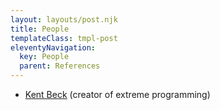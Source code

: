 ```yaml
---
layout: layouts/post.njk
title: People
templateClass: tmpl-post
eleventyNavigation:
  key: People
  parent: References
---
```


- [Kent Beck](https://en.wikipedia.org/wiki/Kent_Beck) (creator of extreme programming)


